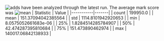 ![adds](https://img.shields.io/badge/199950-addresses-yellow) have been analyzed through the latest run.
The average mark score was ![mean](https://img.shields.io/badge/~-151-yellow)
| Statistic | Value |
|-----------|-------|
| count | 199950.0 |
| mean | 151.37094042385564 |
| std | 1114.8101942920653 |
| min | 8.0575052661683e-06 |
| 25% | 1.8284514285784907 |
| 50% | 42.474287395810684 |
| 75% | 151.473890462974 |
| max | 140017.06842138933 |
